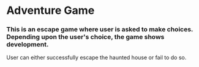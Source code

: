# Adventure Game
### This is an escape game where user is asked to make choices. Depending upon the user's choice, the game shows development. 
User can either successfully escape the haunted house or fail to do so.
